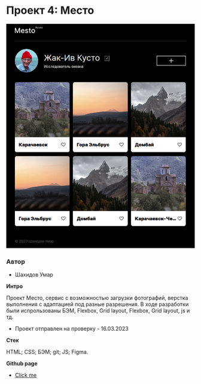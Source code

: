 # Проект 4: Место

![lead](https://github.com/umareth/mesto/blob/main/images/scren.png)

### Автор
* Шахидов Умар

**Интро**

Проект Место, сервис с возможностью загрузки фотографий, верстка выполнения с адаптацией под разные разрешения.
В ходе разработки были испрользованы БЭМ, Flexbox, Grid layout, Flexbox, Grid layout, js и тд.

- Проект отправлен на проверку - 16.03.2023

**Стек**

HTML;
CSS;
БЭМ;
git;
JS;
Figma.

**Github page**

* [Click me](https://umareth.github.io/mesto/)